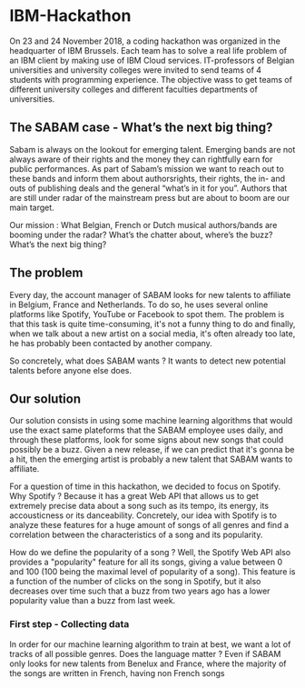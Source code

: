 # IBM-Hackathon

On 23 and 24 November 2018, a coding hackathon was organized in the headquarter of IBM Brussels. Each team has to solve a real life problem of an IBM client by making use of IBM Cloud services. IT-professors of Belgian universities and university colleges were invited to send teams of 4 students with programming experience. The objective wass to get teams of different university colleges and different faculties departments of universities.

## The SABAM case - What’s the next big thing?

Sabam is always on the lookout for emerging talent. Emerging bands are not always aware of their rights and the money they can rightfully earn for public performances. As part of Sabam’s mission we want to reach out to these bands and inform them about authorsrights, their rights, the in- and outs of publishing deals and the general “what’s in it for you”. Authors that are still under radar of the mainstream press but are about to boom are our main target.

Our mission : What Belgian, French or Dutch musical authors/bands are booming under the radar? What’s the chatter about, where’s the buzz? What’s the next big thing?


## The problem

Every day, the account manager of SABAM looks for new talents to affiliate in Belgium, France and Netherlands. To do so, he uses several online platforms like Spotify, YouTube or Facebook to spot them. The problem is that this task is quite time-consuming, it's not a funny thing to do and finally, when we talk about a new artist on a social media, it's often already too late, he has probably been contacted by another company.

So concretely, what does SABAM wants ? It wants to detect new potential talents before anyone else does.

## Our solution

Our solution consists in using some machine learning algorithms that would use the exact same plateforms that the SABAM employee uses daily, and through these platforms, look for some signs about new songs that could possibly be a buzz. Given a new release, if we can predict that it's gonna be a hit, then the emerging artist is probably a new talent that SABAM wants to affiliate.

For a question of time in this hackathon, we decided to focus on Spotify. Why Spotify ? Because it has a great Web API that allows us to get extremely precise data about a song such as its tempo, its energy, its accousticness or its danceability. Concretely, our idea with Spotify is to analyze these features for a huge amount of songs of all genres and find a correlation between the characteristics of a song and its popularity.

How do we define the popularity of a song ? Well, the Spotify Web API also provides a "popularity" feature for all its songs, giving a value between 0 and 100 (100 being the maximal level of popularity of a song). This feature is a function of the number of clicks on the song in Spotify, but it also decreases over time such that a buzz from two years ago has a lower popularity value than a buzz from last week.


### First step - Collecting data

In order for our machine learning algorithm to train at best, we want a lot of tracks of all possible genres. Does the language matter ? Even if SABAM only looks for new talents from Benelux and France, where the majority of the songs are written in French, having non French songs





